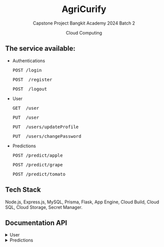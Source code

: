 <h1 align="center">AgriCurify</h1>
<p align="center">Capstone Project Bangkit Academy 2024 Batch 2</p>
<p align="center">Cloud Computing</p>

## The service available:
- Authentications
  <pre>POST /login</pre>
  <pre>POST  /register</pre>
  <pre>POST  /logout</pre>

- User
  <pre>GET  /user</pre>
  <pre>PUT  /user</pre>
  <pre>PUT  /users/updateProfile</pre>
  <pre>PUT  /users/changePassword</pre>

- Predictions
  <pre>POST /predict/apple</pre>
  <pre>POST /predict/grape</pre>
  <pre>POST /predict/tomato</pre>

## Tech Stack 
Node.js, Express.js, MySQL, Prisma, Flask, App Engine, Cloud Build, Cloud SQL, Cloud Storage, Secret Manager.

## Documentation API

<details>
  <summary>User</summary>

  - **Register**
  <pre>POST /register</pre>
  Request Body:
  ```json
  {
    "username": "John",
    "email": "john@gmail.com",
    "password": "john12345"
  }
  ```
  Response Body:
  ```json
  {
    "message": "User created successfully"
  }
  ```
  - **Login**
  <pre>POST /login</pre>
  Request Body:
  ```json
  {
    "email": "john@gmail.com",
    "password": "john12345"
  }
  ```
  Response Body:
  ```json
  {
    "message": "Login successful",
    "token": "eyJhbGciOiJIUzI1NiIsInR5cCI6IkpXVCJ9.eyJpZCI6MTMsImVtYWlsIjoiaGVsbG8zQGdtYWlsLmNvbSIsImlhdCI6MTczMzkyMTk1MiwiZXhwIjoxNzM0MDA4MzUyfQ.tmWOVP2LJw_jBUQ27eTiaOcT3ORbQAQcEId_7bjAVf8"
  }
  ```
  - **Logout**
  <pre>POST /logout</pre>
  Response Body:
  ```json
  {
    "message": "Logged out successfully"
  }
  ```
  - **View Profile**
  <pre>GET /users</pre>
  Response Body:
  ```json
  {
    "message": "Success grab data user",
    "data": {
        "name": "John",
        "email": "john@gmail.com",
        "image": "https://i.imgur.com/HFmWnmJ.png"
    }
  }
  ```
  - **Update Profile**
  <pre>POST /users</pre>
  Request Body:
  ```json
  {
    "name": "John D",
    "email": "john@gmail.com"
  }
  ```
  Response Body:
  ```json
  {
    "message": "User updated successfully",
    "data": {
        "id": 1,
        "email": "john@gmail.com",
        "name": "John D",
        "image": "https://i.imgur.com/dETmvGX.png"
    }
  }
  ```
  - **Update Profile Image**
  <pre>POST /users/updateProfile</pre>
  Response Body:
  ```json
  {
    "message": "Profile image updated successfully"
  }
  ```

  - **Change Password**
  <pre>POST /users/changePassword</pre>
  Response Body:
  Request Body:
  ```json
  {
    "oldPassword": "john12345",
    "newPassword": "john123456",
    "confirmPassword": "john123456"
  }
  ```
  Response Body:
  ```json
  {
    "message": "Password successfully updated"
  }
  ```
</details>
<details>
  <summary>Predictions</summary>

  - **Predict**
  <pre>POST /predict/apple</pre>
  Response Body:
  ```json
  {
    "label": "Apple__Apple_scab",
    "confidence": 100.0,
    "disease_info": {
        "description": "Apple scab is a fungal disease that causes dark, sunken lesions on apples.",
        "name": "Apple Scab",
        "treatment": [
            "Grow scab-resistant apple cultivars such as Akane, Chehalis, Liberty, Prima, and Tydeman Red.",
            "Apply nitrogen to fallen leaves in the fall to increase decomposition and make them more palatable to earthworms. Use liquid fish solution or 16-16-16 fertilizer.",
            "Shred fallen leaves in the fall with a lawn mower to speed up decomposition.",
            "Prune trees to improve air circulation.",
            "Avoid wetting foliage when watering.",
            "Apply dolomitic lime in the fall to increase pH and reduce fungal spores.",
            "Spray fungicides (Bonide Captan, wettable sulfur, summer lime sulfur, or Spectracide Immunox) when temperatures are above 60°F and leaves or flowers are wet."
        ]
    },
  }
  ```
</details>
